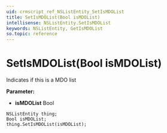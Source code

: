 ```yaml
---
uid: crmscript_ref_NSListEntity_SetIsMDOList
title: SetIsMDOList(Bool isMDOList)
intellisense: NSListEntity.SetIsMDOList
keywords: NSListEntity, GetIsMDOList
so.topic: reference
---
```


# SetIsMDOList(Bool isMDOList)

Indicates if this is a MDO list

**Parameter:** 
* **isMDOList** Bool

```crmscript
NSListEntity thing;
Bool isMDOList;
thing.SetIsMDOList(isMDOList);
```

